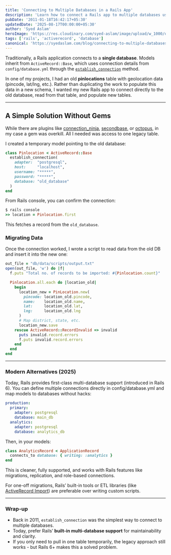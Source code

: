 ```yaml
---
title: 'Connecting to Multiple Databases in a Rails App'
description: 'Learn how to connect a Rails app to multiple databases using establish_connection, with context on modern Rails features for handling multi-DB setups.'
pubDate: '2011-01-18T16:42:17+05:30'
updatedDate: '2025-08-17T00:00:00+05:30'
author: 'Syed Aslam'
heroImage: 'https://res.cloudinary.com/syed-aslam/image/upload/w_1000/q_auto/f_auto/v1556446821/black-and-white-blurred-background-cables-1426702_msrzjl.jpg'
tags: ['rails', 'activerecord', 'database']
canonical: 'https://syedaslam.com/blog/connecting-to-multiple-databases/'
---
```


Traditionally, a Rails application connects to a **single database**. Models inherit from `ActiveRecord::Base`, which uses connection details from `config/database.yml` through the [`establish_connection`](http://api.rubyonrails.org/classes/ActiveRecord/Base.html#method-c-establish_connection) method.

In one of my projects, I had an old **pinlocations** table with geolocation data (pincode, lat/lng, etc.). Rather than duplicating the work to populate this data in a new schema, I wanted my new Rails app to connect directly to the old database, read from that table, and populate new tables.

---

## A Simple Solution Without Gems

While there are plugins like [connection_ninja](http://github.com/cherring/connection_ninja/), [secondbase](https://github.com/karledurante/secondbase), or [octopus](https://github.com/tchandy/octopus), in my case a gem was overkill. All I needed was access to one legacy table.

I created a temporary model pointing to the old database:

```ruby
class Pinlocation < ActiveRecord::Base
  establish_connection(
    adapter:  "postgresql",
    host:     "localhost",
    username: "*****",
    password: "*****",
    database: "old_database"
  )
end
```

From Rails console, you can confirm the connection:

```ruby
$ rails console
>> location = Pinlocation.first
```

This fetches a record from the `old_database`.

### Migrating Data

Once the connection worked, I wrote a script to read data from the old DB and insert it into the new one:

```ruby
out_file = "db/data/scripts/output.txt"
open(out_file, 'w') do |f|
  f.puts "Total no. of records to be imported: #{Pinlocation.count}"

  Pinlocation.all.each do |location_old|
    begin
      location_new = PinLocation.new(
        pincode: location_old.pincode,
        name:    location_old.name,
        lat:     location_old.lat,
        lng:     location_old.lng
      )
      # Map district, state, etc.
      location_new.save
    rescue ActiveRecord::RecordInvalid => invalid
      puts invalid.record.errors
      f.puts invalid.record.errors
    end
  end
end
```

---

### Modern Alternatives (2025)

Today, Rails provides first-class multi-database support (introduced in Rails 6).
You can define multiple connections directly in config/database.yml and map models to databases without hacks:

```yaml
production:
  primary:
    adapter: postgresql
    database: main_db
  analytics:
    adapter: postgresql
    database: analytics_db
```

Then, in your models:

```ruby
class AnalyticsRecord < ApplicationRecord
  connects_to database: { writing: :analytics }
end
```

This is cleaner, fully supported, and works with Rails features like migrations, replication, and role-based connections.

For one-off migrations, Rails’ built-in tools or ETL libraries (like [ActiveRecord Import](https://github.com/zdennis/activerecord-import)) are preferable over writing custom scripts.

---

### Wrap-up

- Back in 2011, `establish_connection` was the simplest way to connect to multiple databases.
- Today, prefer Rails’ **built-in multi-database support** for maintainability and clarity.
- If you only need to pull in one table temporarily, the legacy approach still works - but Rails 6+ makes this a solved problem.
